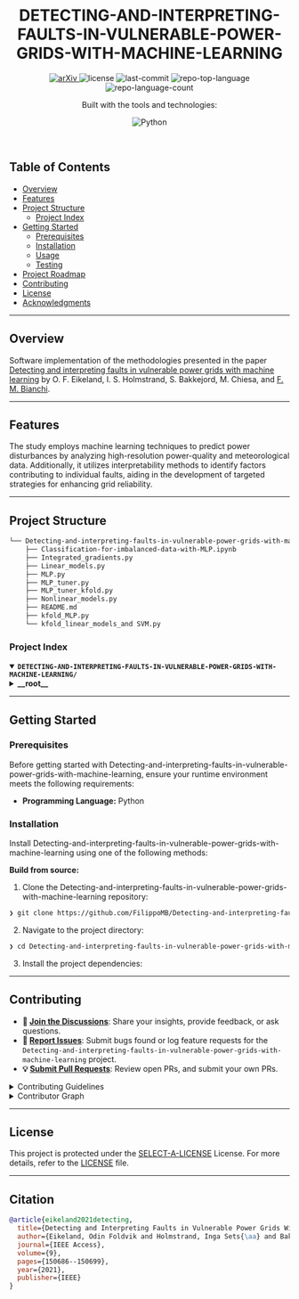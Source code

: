 <p align="center"><h1 align="center">DETECTING-AND-INTERPRETING-FAULTS-IN-VULNERABLE-POWER-GRIDS-WITH-MACHINE-LEARNING</h1></p>

<p align="center">
	<a href="https://arxiv.org/abs/2108.07060">
	  <img src="https://img.shields.io/badge/arXiv-2108.07060-b31b1b.svg?style=flat-square&logo=arxiv&logoColor=white" alt="arXiv">
	</a>
	<img src="https://img.shields.io/github/license/FilippoMB/Detecting-and-interpreting-faults-in-vulnerable-power-grids-with-machine-learning?style=flat-square&logo=opensourceinitiative&logoColor=white&color=purple" alt="license">
	<img src="https://img.shields.io/github/last-commit/FilippoMB/Detecting-and-interpreting-faults-in-vulnerable-power-grids-with-machine-learning?style=flat-square&logo=git&logoColor=white&color=green" alt="last-commit">
	<img src="https://img.shields.io/github/languages/top/FilippoMB/Detecting-and-interpreting-faults-in-vulnerable-power-grids-with-machine-learning?style=flat-square&color=blue" alt="repo-top-language">
	<img src="https://img.shields.io/github/languages/count/FilippoMB/Detecting-and-interpreting-faults-in-vulnerable-power-grids-with-machine-learning?style=flat-square&color=orange" alt="repo-language-count">
</p>
<p align="center">Built with the tools and technologies:</p>
<p align="center">
	<img src="https://img.shields.io/badge/Python-3776AB.svg?style=flat-square&logo=Python&logoColor=white" alt="Python">
</p>
<br>

##  Table of Contents

- [ Overview](#-overview)
- [ Features](#-features)
- [ Project Structure](#-project-structure)
  - [ Project Index](#-project-index)
- [ Getting Started](#-getting-started)
  - [ Prerequisites](#-prerequisites)
  - [ Installation](#-installation)
  - [ Usage](#-usage)
  - [ Testing](#-testing)
- [ Project Roadmap](#-project-roadmap)
- [ Contributing](#-contributing)
- [ License](#-license)
- [ Acknowledgments](#-acknowledgments)

---

##  Overview

Software implementation of the methodologies presented in the paper [Detecting and interpreting faults in vulnerable power grids with machine learning](https://arxiv.org/abs/2108.07060) by O. F. Eikeland, I. S. Holmstrand, S. Bakkejord, M. Chiesa, and [F. M. Bianchi](https://sites.google.com/view/filippombianchi/home).

---

##  Features

The study employs machine learning techniques to predict power disturbances by analyzing high-resolution power-quality and meteorological data. 
Additionally, it utilizes interpretability methods to identify factors contributing to individual faults, aiding in the development of targeted strategies for enhancing grid reliability. 

---

##  Project Structure

```sh
└── Detecting-and-interpreting-faults-in-vulnerable-power-grids-with-machine-learning/
    ├── Classification-for-imbalanced-data-with-MLP.ipynb
    ├── Integrated_gradients.py
    ├── Linear_models.py
    ├── MLP.py
    ├── MLP_tuner.py
    ├── MLP_tuner_kfold.py
    ├── Nonlinear_models.py
    ├── README.md
    ├── kfold_MLP.py
    └── kfold_linear_models_and SVM.py
```


###  Project Index
<details open>
	<summary><b><code>DETECTING-AND-INTERPRETING-FAULTS-IN-VULNERABLE-POWER-GRIDS-WITH-MACHINE-LEARNING/</code></b></summary>
	<details> <!-- __root__ Submodule -->
		<summary><b>__root__</b></summary>
		<blockquote>
			<table>
			<tr>
				<td><b><a href='https://github.com/FilippoMB/Detecting-and-interpreting-faults-in-vulnerable-power-grids-with-machine-learning/blob/master/Classification for imbalanced data with MLP.ipynb'>Classification for imbalanced data with MLP.ipynb</a></b></td>
				<td><code>❯ Example notebook </code></td>
			</tr>
			<tr>
				<td><b><a href='https://github.com/FilippoMB/Detecting-and-interpreting-faults-in-vulnerable-power-grids-with-machine-learning/blob/master/Linear_models.py'>Linear_models.py</a></b></td>
				<td><code>❯ Implementation of different linear models</code></td>
			</tr>
			<tr>
				<td><b><a href='https://github.com/FilippoMB/Detecting-and-interpreting-faults-in-vulnerable-power-grids-with-machine-learning/blob/master/kfold_MLP.py'>kfold_MLP.py</a></b></td>
				<td><code>❯ Implementation of the k-fold for model selection in the MLP</code></td>
			</tr>
			<tr>
				<td><b><a href='https://github.com/FilippoMB/Detecting-and-interpreting-faults-in-vulnerable-power-grids-with-machine-learning/blob/master/MLP.py'>MLP.py</a></b></td>
				<td><code>❯ Implementation of the MLP model</code></td>
			</tr>
			<tr>
				<td><b><a href='https://github.com/FilippoMB/Detecting-and-interpreting-faults-in-vulnerable-power-grids-with-machine-learning/blob/master/Nonlinear_models.py'>Nonlinear_models.py</a></b></td>
				<td><code>❯ Implementation of nonlinear models</code></td>
			</tr>
			<tr>
				<td><b><a href='https://github.com/FilippoMB/Detecting-and-interpreting-faults-in-vulnerable-power-grids-with-machine-learning/blob/master/kfold_linear_models_and SVM.py'>kfold_linear_models_and SVM.py</a></b></td>
				<td><code>❯ Implementation of the k-fold for model selection for linear models and SVM</code></td>
			</tr>
			<tr>
				<td><b><a href='https://github.com/FilippoMB/Detecting-and-interpreting-faults-in-vulnerable-power-grids-with-machine-learning/blob/master/MLP_tuner_kfold.py'>MLP_tuner_kfold.py</a></b></td>
				<td><code>❯ Implementation of the k-fold for model selection for the MLP tuner</code></td>
			</tr>
			<tr>
				<td><b><a href='https://github.com/FilippoMB/Detecting-and-interpreting-faults-in-vulnerable-power-grids-with-machine-learning/blob/master/MLP_tuner.py'>MLP_tuner.py</a></b></td>
				<td><code>❯ Implementation of the MLP tuner</code></td>
			</tr>
			<tr>
				<td><b><a href='https://github.com/FilippoMB/Detecting-and-interpreting-faults-in-vulnerable-power-grids-with-machine-learning/blob/master/Integrated_gradients.py'>Integrated_gradients.py</a></b></td>
				<td><code>❯ Implementation of the Integrated gradients</code></td>
			</tr>
			</table>
		</blockquote>
	</details>
</details>

---
##  Getting Started

###  Prerequisites

Before getting started with Detecting-and-interpreting-faults-in-vulnerable-power-grids-with-machine-learning, ensure your runtime environment meets the following requirements:

- **Programming Language:** Python


###  Installation

Install Detecting-and-interpreting-faults-in-vulnerable-power-grids-with-machine-learning using one of the following methods:

**Build from source:**

1. Clone the Detecting-and-interpreting-faults-in-vulnerable-power-grids-with-machine-learning repository:
```sh
❯ git clone https://github.com/FilippoMB/Detecting-and-interpreting-faults-in-vulnerable-power-grids-with-machine-learning
```

2. Navigate to the project directory:
```sh
❯ cd Detecting-and-interpreting-faults-in-vulnerable-power-grids-with-machine-learning
```

3. Install the project dependencies:

---

##  Contributing

- **💬 [Join the Discussions](https://github.com/FilippoMB/Detecting-and-interpreting-faults-in-vulnerable-power-grids-with-machine-learning/discussions)**: Share your insights, provide feedback, or ask questions.
- **🐛 [Report Issues](https://github.com/FilippoMB/Detecting-and-interpreting-faults-in-vulnerable-power-grids-with-machine-learning/issues)**: Submit bugs found or log feature requests for the `Detecting-and-interpreting-faults-in-vulnerable-power-grids-with-machine-learning` project.
- **💡 [Submit Pull Requests](https://github.com/FilippoMB/Detecting-and-interpreting-faults-in-vulnerable-power-grids-with-machine-learning/blob/main/CONTRIBUTING.md)**: Review open PRs, and submit your own PRs.

<details closed>
<summary>Contributing Guidelines</summary>

1. **Fork the Repository**: Start by forking the project repository to your github account.
2. **Clone Locally**: Clone the forked repository to your local machine using a git client.
   ```sh
   git clone https://github.com/FilippoMB/Detecting-and-interpreting-faults-in-vulnerable-power-grids-with-machine-learning
   ```
3. **Create a New Branch**: Always work on a new branch, giving it a descriptive name.
   ```sh
   git checkout -b new-feature-x
   ```
4. **Make Your Changes**: Develop and test your changes locally.
5. **Commit Your Changes**: Commit with a clear message describing your updates.
   ```sh
   git commit -m 'Implemented new feature x.'
   ```
6. **Push to github**: Push the changes to your forked repository.
   ```sh
   git push origin new-feature-x
   ```
7. **Submit a Pull Request**: Create a PR against the original project repository. Clearly describe the changes and their motivations.
8. **Review**: Once your PR is reviewed and approved, it will be merged into the main branch. Congratulations on your contribution!
</details>

<details closed>
<summary>Contributor Graph</summary>
<br>
<p align="left">
   <a href="https://github.com{/FilippoMB/Detecting-and-interpreting-faults-in-vulnerable-power-grids-with-machine-learning/}graphs/contributors">
      <img src="https://contrib.rocks/image?repo=FilippoMB/Detecting-and-interpreting-faults-in-vulnerable-power-grids-with-machine-learning">
   </a>
</p>
</details>

---

##  License

This project is protected under the [SELECT-A-LICENSE](https://choosealicense.com/licenses) License. For more details, refer to the [LICENSE](https://choosealicense.com/licenses/) file.

---
 
## Citation

```bibtex
@article{eikeland2021detecting,
  title={Detecting and Interpreting Faults in Vulnerable Power Grids With Machine Learning},
  author={Eikeland, Odin Foldvik and Holmstrand, Inga Sets{\aa} and Bakkejord, Sigurd and Chiesa, Matteo and Bianchi, Filippo Maria},
  journal={IEEE Access},
  volume={9},
  pages={150686--150699},
  year={2021},
  publisher={IEEE}
}
```
